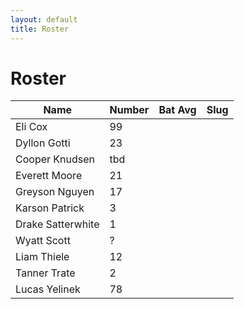 ```yaml
---
layout: default
title: Roster
---
```


# Roster

|Name|Number|Bat Avg|Slug|
|----|------|-|-|
|Eli Cox|99|||
|Dyllon Gotti|23|||
|Cooper Knudsen| tbd |||
|Everett Moore|21|||
|Greyson Nguyen|17|||
|Karson Patrick|3|||
|Drake Satterwhite|1|||
|Wyatt Scott|?|||
|Liam Thiele|12|||
|Tanner Trate|2|||
|Lucas Yelinek|78|||
